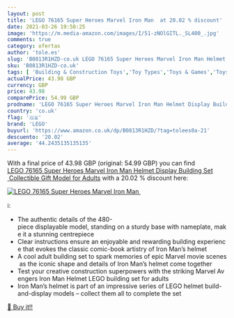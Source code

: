 ```yaml
---
layout: post
title: 'LEGO 76165 Super Heroes Marvel Iron Man  at 20.02 % discount'
date: 2021-03-26 19:50:25
image: 'https://m.media-amazon.com/images/I/51-zNOlGITL._SL400_.jpg'
comments: true
category: ofertas
author: 'tole.es'
slug: 'B0813R1HZD-co.uk LEGO 76165 Super Heroes Marvel Iron Man Helmet Display...'
sku: 'B0813R1HZD-co.uk'
tags: [ 'Building & Construction Toys','Toy Types','Toys & Games','Toys Store','lego', ]
actualPrice: 43.98 GBP
currency: GBP
price: 43.98
comparePrice: 54.99 GBP
prodname: 'LEGO 76165 Super Heroes Marvel Iron Man Helmet Display Building Set  Collectible Gift Model for Adults'
country: 'co.uk'
flag: '🇬🇧'
brand: 'LEGO'
buyurl: 'https://www.amazon.co.uk/dp/B0813R1HZD/?tag=tolees0a-21'
descuento: '20.02'
average: '44.2435135135135'
---
```


With a final price of 43.98 GBP (original: 54.99 GBP) you can find [LEGO 76165 Super Heroes Marvel Iron Man Helmet Display Building Set  Collectible Gift Model for Adults](https://www.amazon.co.uk/dp/B0813R1HZD/?tag=tolees0a-21) with a  20.02 % discount here:

[![LEGO 76165 Super Heroes Marvel Iron Man ](https://m.media-amazon.com/images/I/51-zNOlGITL._SL400_.jpg)](https://www.amazon.co.uk/dp/B0813R1HZD/?tag=tolees0a-21)

ℹ️:

- The authentic details of the 480-piece displayable model, standing on a sturdy base with nameplate, make it a stunning centrepiece
- Clear instructions ensure an enjoyable and rewarding building experience that evokes the classic comic-book artistry of Iron Man’s helmet
- A cool adult building set to spark memories of epic Marvel movie scenes as the iconic shape and details of Iron Man’s helmet come together
- Test your creative construction superpowers with the striking Marvel Avengers Iron Man Helmet LEGO building set for adults
- Iron Man’s helmet is part of an impressive series of LEGO helmet build-and-display models – collect them all to complete the set

[🛒 Buy it!!](https://www.amazon.co.uk/dp/B0813R1HZD/?tag=tolees0a-21)
